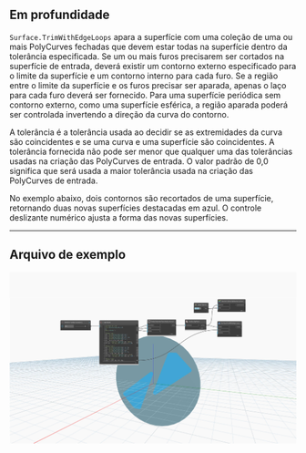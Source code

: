 <!--- Autodesk.DesignScript.Geometry.Surface.TrimWithEdgeLoops(surface, loops, tolerance) --->
<!--- IHQBNPJ223NVYG6Y4542YTEX7XGP53QRWLFA6633XPAJMTTLNO7A --->
## Em profundidade
`Surface.TrimWithEdgeLoops` apara a superfície com uma coleção de uma ou mais PolyCurves fechadas que devem estar todas na superfície dentro da tolerância especificada. Se um ou mais furos precisarem ser cortados na superfície de entrada, deverá existir um contorno externo especificado para o limite da superfície e um contorno interno para cada furo. Se a região entre o limite da superfície e os furos precisar ser aparada, apenas o laço para cada furo deverá ser fornecido. Para uma superfície periódica sem contorno externo, como uma superfície esférica, a região aparada poderá ser controlada invertendo a direção da curva do contorno.

A tolerância é a tolerância usada ao decidir se as extremidades da curva são coincidentes e se uma curva e uma superfície são coincidentes. A tolerância fornecida não pode ser menor que qualquer uma das tolerâncias usadas na criação das PolyCurves de entrada. O valor padrão de 0,0 significa que será usada a maior tolerância usada na criação das PolyCurves de entrada.

No exemplo abaixo, dois contornos são recortados de uma superfície, retornando duas novas superfícies destacadas em azul. O controle deslizante numérico ajusta a forma das novas superfícies.

___
## Arquivo de exemplo

![Surface.TrimWithEdgeLoops](./IHQBNPJ223NVYG6Y4542YTEX7XGP53QRWLFA6633XPAJMTTLNO7A_img.jpg)

